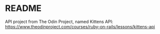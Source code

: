 # README

API project from The Odin Project, named Kittens API:
https://www.theodinproject.com/courses/ruby-on-rails/lessons/kittens-api